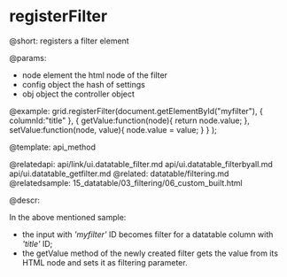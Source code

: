 registerFilter
=============


@short: registers a filter element
	

@params:
- node		element		the html node of the filter
- config	object		the hash of settings
- obj		object		the controller object


@example:
grid.registerFilter(document.getElementById("myfilter"), 
		{ columnId:"title" }, 
		{
			getValue:function(node){
				return node.value;
			},
			setValue:function(node, value){
				node.value = value;
			}
		}
);

@template:	api_method

@relatedapi:
	api/link/ui.datatable_filter.md
    api/ui.datatable_filterbyall.md
    api/ui.datatable_getfilter.md
@related:
	datatable/filtering.md
@relatedsample:
	15_datatable/03_filtering/06_custom_built.html
	
@descr:

In the above mentioned sample: 

- the input with *'myfilter'* ID becomes filter for a datatable column with *'title'* ID;
- the getValue method of the newly created filter gets the value from its HTML node and sets it as filtering parameter. 




